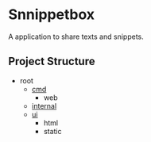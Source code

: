# Snnippetbox

A application to share texts and snippets.

## Project Structure


* root
  * [cmd](./cmd/README.md)
    * web
  * [internal](./internal/README.md)
  * [ui](./ui/README.md)
    * html
    * static
